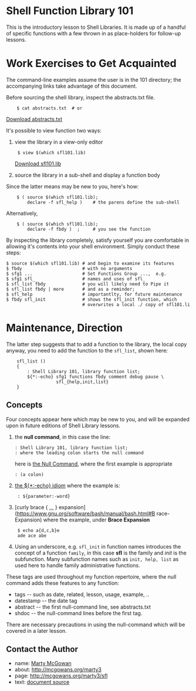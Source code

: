 

# Shell Function Library 101

This is the introductory lesson to Shell Libraries.  It is made up of
a handful of specific functions with a few thrown in as place-holders
for follow-up lessons.


# Work Exercises to Get Acquainted

The command-line examples assume the user is in the 101 directory; the
accompanying links take advantage of this document.

Before sourcing the shell library, inspect the abstracts.txt file.

        $ cat abstracts.txt  # or

   <a href="./abstracts.txt" download="abstracts.txt">Download abstracts.txt</a>

It's possible to view function two ways:

1. view the library in a view-only editor 

        $ view $(which sfl101.lib) 
		
   <a href="./sfl101.lib" download="sfl101.lib">Download sfl101.lib</a>
   
1. source the library in a sub-shell and display a function body

Since the latter means may be new to you, here's how:

        $ ( source $(which sfl101.lib); 
            declare -f sfl_help )    # the parens define the sub-shell

Alternatively,

        $ ( source $(which sfl101.lib); 
		    declare -f fbdy )  ;     # you see the function

By inspecting the library completely, satisfy yourself you are
comfortable in allowing it's contents into your shell environment.
Simply conduct these steps:

	$ source $(which sfl101.lib) # and begin to examine its features
    $ fbdy                       # with no arguments
	$ sfg1 ...                   # Set Functions Group ...,  e.g.
	$ sfg1 sfl_                  # names and uses of sfl_
	$ sfl_list fbdy              # you will likely need to Pipe it
	$ sfl_list fbdy | more       # and as a reminder;
	$ sfl_help                   # importantlty, for future maintenance
	$ fbdy sfl_init              # shows the sfl_init function, which
		                         # overwrites a local ./ copy of sfl101.li

# Maintenance, Direction

The latter step suggests that to add a function to the library, the
local copy anyway, you need to add the function to the `sfl_list`,
shown here:

```
    sfl_list () 
    { 
        : Shell Library 101, library function list;
        ${*:-echo} sfg1 functions fbdy comment debug pause \
                   sfl_{help,init,list}
    }
```

## Concepts

Four concepts appear here which may be new to you, and will be
expanded upon in future editions of Shell Library lessons.

1. the **null command**, in this case the line:

       : Shell Library 101, library function list;
       : where the leading colon starts the null command

    here is [the Null Command](https://www.gnu.org/software/bash/manual/html_node/Bourne-Shell-Builtins.html), where the first example is appropriate
	
       : (a colon)
    
1. [the ${*:-echo} idiom](https://www.gnu.org/software/bash/manual/bash.html#Shell-Parameter-Expansion)   where the example is:

        : ${parameter:-word}
        
1. [curly brace { ,,, } expansion](https://www.gnu.org/software/bash/manual/bash.html#B
race-Expansion)  where the example, under **Brace Expansion**

        $ echo a{d,c,b}e
        ade ace abe
        
1. Using an underscore, e.g. `sfl_init` in function names introduces
   the concept of a function `family`, in this case **sfl** is the
   family and *init* is the subfunction. Many subfunction names such
   as `init, help, list` as used here to handle family administrative
   functions.

These tags are used throughout my function repertoire, where the null
command adds these features to any function:

+ tags -- such as date, related, lesson, usage, example, ..
+ datestamp -- the date tag
+ abstract -- the first null-command line, see abstracts.txt
+ shdoc -- the null-command lines before the first tag.

There are necessary precautions in using the null-command which will
be covered in a later lesson.

## Contact the Author
        
+ name:  [Marty McGowan](mailto:martymcgowan@alum.mit.edu?subject=Subject%20Function%20Libraries)
+ about: http://mcgowans.org/marty3
+ page:  http://mcgowans.org/marty3/sfl
+ text: <a href="./index.md" download="index.md">document source</a>







